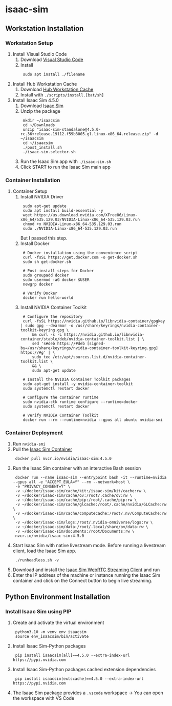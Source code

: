 # isaac-sim
## Workstation Installation
### Workstation Setup
1. Install Visual Studio Code
    1. Download [Visual Studio Code](https://code.visualstudio.com/download)
    2. Install
       ```
        sudo apt install ./filename
       ```
2. Install Hub Workstation Cache
    1. Download [Hub Workstation Cache](https://catalog.ngc.nvidia.com/orgs/nvidia/teams/omniverse/resources/hub_workstation_cache)
    2. Install with `./scripts/install.[bat/sh]`
3. Install Isaac Sim 4.5.0
    1. Download [Isaac Sim](https://docs.isaacsim.omniverse.nvidia.com/4.5.0/installation/download.html#isaac-sim-latest-release)
    2. Unzip the package
       ```
        mkdir ~/isaacsim
        cd ~/Downloads
        unzip "isaac-sim-standalone@4.5.0-rc.36+release.19112.f59b3005.gl.linux-x86_64.release.zip" -d ~/isaacsim
        cd ~/isaacsim
        ./post_install.sh
        ./isaac-sim.selector.sh
       ```
    3. Run the Isaac Sim app with `./isaac-sim.sh`
    4. Click START to run the Isaac Sim main app
### Container Installation
1. Container Setup
    1. Install NVIDIA Driver
       ```
        sudo apt-get update
        sudo apt install build-essential -y
        wget https://us.download.nvidia.com/XFree86/Linux-x86_64/535.129.03/NVIDIA-Linux-x86_64-535.129.03.run
        chmod +x NVIDIA-Linux-x86_64-535.129.03.run
        sudo ./NVIDIA-Linux-x86_64-535.129.03.run
       ```
       But I passed this step.
    2. Install Docker
       ```
        # Docker installation using the convenience script
        curl -fsSL https://get.docker.com -o get-docker.sh
        sudo sh get-docker.sh

        # Post-install steps for Docker
        sudo groupadd docker
        sudo usermod -aG docker $USER
        newgrp docker

        # Verify Docker
        docker run hello-world
       ```
    3. Install NVIDIA Container Toolkit
       ```
        # Configure the repository
        curl -fsSL https://nvidia.github.io/libnvidia-container/gpgkey | sudo gpg --dearmor -o /usr/share/keyrings/nvidia-container-toolkit-keyring.gpg \
            && curl -s -L https://nvidia.github.io/libnvidia-container/stable/deb/nvidia-container-toolkit.list | \
            sed 's#deb https://#deb [signed-by=/usr/share/keyrings/nvidia-container-toolkit-keyring.gpg] https://#g' | \
            sudo tee /etc/apt/sources.list.d/nvidia-container-toolkit.list \
            && \
            sudo apt-get update

        # Install the NVIDIA Container Toolkit packages
        sudo apt-get install -y nvidia-container-toolkit
        sudo systemctl restart docker

        # Configure the container runtime
        sudo nvidia-ctk runtime configure --runtime=docker
        sudo systemctl restart docker

        # Verify NVIDIA Container Toolkit
        docker run --rm --runtime=nvidia --gpus all ubuntu nvidia-smi
       ```
### Container Deployment
1. Run `nvidia-smi`
2. Pull the [Isaac Sim Container](https://catalog.ngc.nvidia.com/orgs/nvidia/containers/isaac-sim)
   ```
    docker pull nvcr.io/nvidia/isaac-sim:4.5.0
   ```
3. Run the Isaac Sim container with an interactive Bash session
   ```
    docker run --name isaac-sim --entrypoint bash -it --runtime=nvidia --gpus all -e "ACCEPT_EULA=Y" --rm --network=host \
    -e "PRIVACY_CONSENT=Y" \
    -v ~/docker/isaac-sim/cache/kit:/isaac-sim/kit/cache:rw \
    -v ~/docker/isaac-sim/cache/ov:/root/.cache/ov:rw \
    -v ~/docker/isaac-sim/cache/pip:/root/.cache/pip:rw \
    -v ~/docker/isaac-sim/cache/glcache:/root/.cache/nvidia/GLCache:rw \
    -v ~/docker/isaac-sim/cache/computecache:/root/.nv/ComputeCache:rw \
    -v ~/docker/isaac-sim/logs:/root/.nvidia-omniverse/logs:rw \
    -v ~/docker/isaac-sim/data:/root/.local/share/ov/data:rw \
    -v ~/docker/isaac-sim/documents:/root/Documents:rw \
    nvcr.io/nvidia/isaac-sim:4.5.0
   ```
4. Start Isaac Sim with native livestream mode. Before running a livestream client, load the Isaac Sim app.
   ```
    ./runheadless.sh -v
   ```
5. Download and install the [Isaac Sim WebRTC Streaming Client](https://docs.isaacsim.omniverse.nvidia.com/4.5.0/installation/download.html#isaac-sim-latest-release) and run
6. Enter the IP address of the machine or instance running the Isaac Sim container and click on the Connect button to begin live streaming.

## Python Environment Installation
### Install Isaac Sim using PIP
1. Create and activate the virtual environment
   ```
    python3.10 -m venv env_isaacsim
    source env_isaacsim/bin/activate
   ```
2. Install Isaac Sim-Python packages
   ```
    pip install isaacsim[all]==4.5.0 --extra-index-url https://pypi.nvidia.com
   ```
3. Install Isaac Sim-Python packages cached extension dependencies
   ```
    pip install isaacsim[extscache]==4.5.0 --extra-index-url https://pypi.nvidia.com
   ```
4. The Isaac Sim package provides a `.vscode` workspace -> You can open the workspace with VS Code
